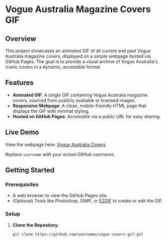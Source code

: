 # Vogue Australia Magazine Covers GIF

## Overview
This project showcases an animated GIF of all current and past Vogue Australia magazine covers, displayed on a simple webpage hosted via GitHub Pages. The goal is to provide a visual archive of Vogue Australia's iconic covers in a dynamic, accessible format.

## Features
- **Animated GIF**: A single GIF containing Vogue Australia magazine covers, sourced from publicly available or licensed images.
- **Responsive Webpage**: A clean, mobile-friendly HTML page that displays the GIF with minimal styling.
- **Hosted on GitHub Pages**: Accessible via a public URL for easy sharing.

## Live Demo
View the webpage here: [Vogue Australia Covers](https://courtneyhodgenphd.github.io/vogue-covers-gif)

*Replace `username` with your actual GitHub username.*

## Getting Started

### Prerequisites
- A web browser to view the GitHub Pages site.
- (Optional) Tools like Photoshop, GIMP, or [EZGIF](https://ezgif.com/maker) to create or edit the GIF.

### Setup
1. **Clone the Repository**:
   ```bash
   git clone https://github.com/username/vogue-covers-gif.git
